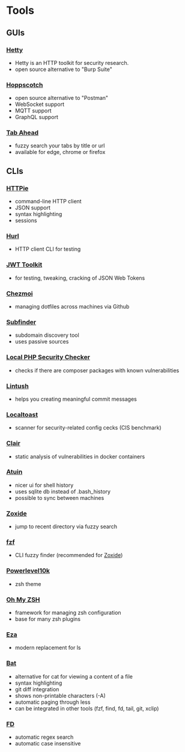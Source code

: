 # Tools

## GUIs

### [Hetty](https://github.com/dstotijn/hetty)

- Hetty is an HTTP toolkit for security research.
- open source alternative to "Burp Suite"

### [Hoppscotch](https://github.com/hoppscotch/hoppscotch)

- open source alternative to "Postman"
- WebSocket support
- MQTT support
- GraphQL support

### [Tab Ahead](https://github.com/janraasch/tab-ahead)

- fuzzy search your tabs by title or url
- available for edge, chrome or firefox


## CLIs

### [HTTPie](https://github.com/httpie/httpie)

- command-line HTTP client
- JSON support
- syntax highlighting
- sessions

### [Hurl](https://hurl.dev/)

- HTTP client CLI for testing

### [JWT Toolkit](https://github.com/ticarpi/jwt_tool)

- for testing, tweaking, cracking of JSON Web Tokens

### [Chezmoi](https://www.chezmoi.io/#considering-using-chezmoi)

- managing dotfiles across machines via Github

### [Subfinder](https://github.com/projectdiscovery/subfinder)

- subdomain discovery tool
- uses passive sources

### [Local PHP Security Checker](https://github.com/fabpot/local-php-security-checker)

- checks if there are composer packages with known vulnerabilities

### [Lintush](https://github.com/google/lintush)

- helps you creating meaningful commit messages

### [Localtoast](https://github.com/google/localtoast)

- scanner for security-related config cecks (CIS benchmark)

### [Clair](https://github.com/quay/clair)

- static analysis of vulnerabilities in docker containers

### [Atuin](https://github.com/ellie/atuin)

- nicer ui for shell history
- uses sqlite db instead of .bash_history
- possible to sync between machines

### [Zoxide](https://github.com/ajeetdsouza/zoxide)

- jump to recent directory via fuzzy search

### [fzf](https://github.com/junegunn/fzf#key-bindings-for-command-line)

- CLI fuzzy finder (recommended for [Zoxide](#zoxide))

### [Powerlevel10k](https://github.com/romkatv/powerlevel10k)

- zsh theme

### [Oh My ZSH](https://github.com/ohmyzsh/ohmyzsh)

- framework for managing zsh configuration
- base for many zsh plugins

### [Eza](https://github.com/eza-community/eza)

- modern replacement for ls

### [Bat](https://github.com/sharkdp/bat)

- alternative for cat for viewing a content of a file
- syntax highlighting
- git diff integration
- shows non-printable characters (-A)
- automatic paging through less
- can be integrated in other tools (fzf, find, fd, tail, git, xclip)

### [FD](https://github.com/sharkdp/fd)

- automatic regex search
- automatic case insensitive

